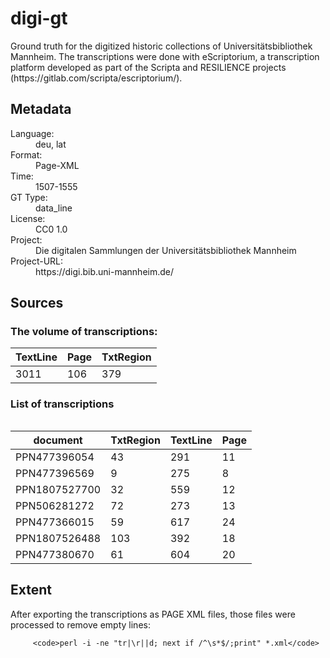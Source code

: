 <div>
   <h1 id="title">digi-gt</h1>
   <p id="paragraph">Ground truth for the digitized historic collections of Universitätsbibliothek Mannheim.
The transcriptions were done with eScriptorium, a transcription platform developed as part of the Scripta and RESILIENCE projects (https://gitlab.com/scripta/escriptorium/).</p>
   <h2>Metadata</h2>
   <dl class="grid">
      <dt id="Language">Language:</dt>
      <dd>deu, lat</dd>
      <dt id="Format">Format:</dt>
      <dd>Page-XML</dd>
      <dt id="Time">Time:</dt>
      <dd>1507-1555</dd>
      <dt id="GTT">GT Type:</dt>
      <dd>data_line</dd>
      <dt id="License">License:</dt>
      <dd>CC0 1.0</dd>
      <dt id="Project">Project:</dt>
      <dd>Die digitalen Sammlungen der Universitätsbibliothek Mannheim</dd>
      <dt id="Project-URL">Project-URL:</dt>
      <dd>https://digi.bib.uni-mannheim.de/</dd>
   </dl>
   <h2>Sources</h2>
   <h3>The volume of transcriptions:</h3>
   <table id="table_id">
      <thead>
         <tr>
            <th>TextLine</th>
            <th>Page</th>
            <th>TxtRegion</th>
         </tr>
      </thead>
      <tbody>
         <tr>
            <td>3011</td>
            <td>106</td>
            <td>379</td>
         </tr>
      </tbody>
   </table>
   <div id="transcriptions">
      <h3>List of transcriptions</h3>
      <div>
         <table class="noStyle"/>
         <table id="table_id" class="display">
            <thead>
               <tr>
                  <th>document</th>
                  <th>TxtRegion</th>
                  <th>TextLine</th>
                  <th>Page</th>
               </tr>
            </thead>
            <tbody>
               <tr>
                  <td>PPN477396054</td>
                  <td>43</td>
                  <td>291</td>
                  <td>11</td>
               </tr>
               <tr>
                  <td>PPN477396569</td>
                  <td>9</td>
                  <td>275</td>
                  <td>8</td>
               </tr>
               <tr>
                  <td>PPN1807527700</td>
                  <td>32</td>
                  <td>559</td>
                  <td>12</td>
               </tr>
               <tr>
                  <td>PPN506281272</td>
                  <td>72</td>
                  <td>273</td>
                  <td>13</td>
               </tr>
               <tr>
                  <td>PPN477366015</td>
                  <td>59</td>
                  <td>617</td>
                  <td>24</td>
               </tr>
               <tr>
                  <td>PPN1807526488</td>
                  <td>103</td>
                  <td>392</td>
                  <td>18</td>
               </tr>
               <tr>
                  <td>PPN477380670</td>
                  <td>61</td>
                  <td>604</td>
                  <td>20</td>
               </tr>
            </tbody>
         </table>
      </div>
   </div>
   <div id="extent">
      <h2>Extent</h2>
      <p>
                                After exporting the transcriptions as PAGE XML files, those files were processed to remove empty lines:</p>

         <code>perl -i -ne "tr|\r||d; next if /^\s*$/;print" *.xml</code>
                            
   </div>
</div>
